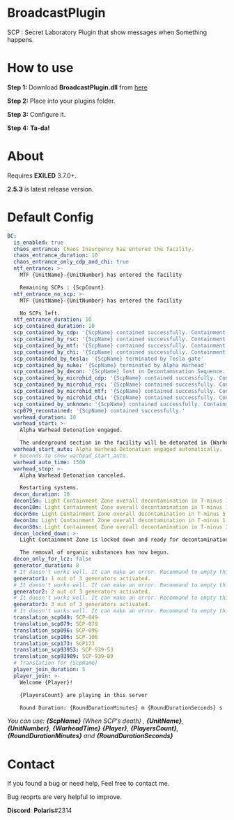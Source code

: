 # BroadcastPlugin
SCP : Secret Laboratory Plugin that show messages when Something happens.

# How to use
**Step 1:** Download **BroadcastPlugin.dll** from [here](https://github.com/terracorra/BroadcastPlugin/releases/latest)

**Step 2:** Place into your plugins folder.

**Step 3:** Configure it.

**Step 4:** **Ta-da!**

# About
Requires **EXILED** 3.7.0+.

**2.5.3** is latest release version.
# Default Config
```yaml
BC:
  is_enabled: true
  chaos_entrance: Chaos Insurgency has entered the facility.
  chaos_entrance_duration: 10
  chaos_entrance_only_cdp_and_chi: true
  ntf_entrance: >-
    MTF {UnitName}-{UnitNumber} has entered the facility

    Remaining SCPs : {ScpCount}
  ntf_entrance_no_scp: >-
    MTF {UnitName}-{UnitNumber} has entered the facility

    No SCPs left.
  ntf_entrance_duration: 10
  scp_contained_duration: 10
  scp_contained_by_cdp: '{ScpName} contained successfully. Containment unit : Class-D Personnel'
  scp_contained_by_rsc: '{ScpName} contained successfully. Containment unit : Science Personnel'
  scp_contained_by_mtf: '{ScpName} contained successfully. Containment unit : {UnitName}'
  scp_contained_by_chi: '{ScpName} contained successfully. Containment unit : Chaos Insurgency'
  scp_containded_by_tesla: '{ScpName} terminated by Tesla gate'
  scp_contained_by_nuke: '{ScpName} terminated by Alpha Warhead'
  scp_contained_by_decon: '{ScpName} lost in Decontamination Sequence.'
  scp_contained_by_microhid_cdp: '{ScpName} contained successfully. Containment unit : Micro H.I.D ( Class-D Personnel )'
  scp_contained_by_microhid_rsc: '{ScpName} contained successfully. Containment unit : Micro H.I.D ( Science Personnel )'
  scp_contained_by_microhid_mtf: '{ScpName} contained successfully. Containment unit : Micro H.I.D ( {UnitName} )'
  scp_contained_by_microhid_chi: '{ScpName} contained successfully. Containment unit : Micro H.I.D ( Chaos Insurgency )'
  scp_contained_by_unknown: '{ScpName} contained successfully. Containment unit : Unknown'
  scp079_recontained: '{ScpName} contained successfully.'
  warhead_duration: 10
  warhead_start: >-
    Alpha Warhead Detonation engaged.

    The underground section in the facility will be detonated in {WarheadTime} seconds
  warhead_start_auto: Alpha Warhead Detonation engaged automatically.
  # Seconds to show warhead_start_auto.
  warhead_auto_time: 1500
  warhead_stop: >-
    Alpha Warhead Detonation canceled.

    Restarting systems.
  decon_duration: 10
  decon15m: Light Containment Zone overall decontamination in T-minus 15 minutes.
  decon10m: Light Containment Zone overall decontamination in T-minus 10 minutes.
  decon5m: Light Containment Zone overall decontamination in T-minus 5 minutes.
  decon1m: Light Containment Zone overall decontamination in T-minus 1 minutes.
  decon30s: Light Containment Zone overall decontamination in T-minus 30 seconds.
  decon_locked_down: >-
    Light Containment Zone is locked down and ready for decontamination.

    The removal of organic substances has now begun.
  decon_only_for_lcz: false
  generator_duration: 8
  # It doesn't works well. It can make an error. Recommand to empty this.
  generator1: 1 out of 3 generators activated.
  # It doesn't works well. It can make an error. Recommand to empty this.
  generator2: 2 out of 3 generators activated.
  # It doesn't works well. It can make an error. Recommand to empty this.
  generator3: 3 out of 3 generators activated.
  # It doesn't works well. It can make an error. Recommand to empty this.
  translation_scp049: SCP-049
  translation_scp079: SCP-079
  translation_scp096: SCP-096
  translation_scp106: SCP-106
  translation_scp173: SCP173
  translation_scp93953: SCP-939-53
  translation_scp93989: SCP-939-89
  # Translation for {ScpName}
  player_join_duration: 5
  player_join: >-
    Welcome {Player}!

    {PlayersCount} are playing in this server

    Round Duration: {RoundDurationMinutes} m {RoundDurationSeconds} s
```
*You can use: **{ScpName}** (When SCP's death) , **{UnitName}**, **{UnitNumber}**, **{WarheadTime}** **{Player}**, **{PlayersCount}**, **{RoundDurationMinutes}** and **{RoundDurationSeconds}***

# Contact
If you found a bug or need help,
Feel free to contact me.

Bug reoprts are very helpful to improve.


**Discord**: **Polaris**#2314
